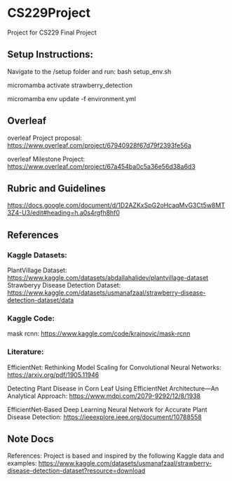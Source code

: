 # CS229Project
Project for CS229 Final Project  

## Setup Instructions: 

Navigate to the /setup folder and run: 
bash setup_env.sh 

micromamba activate strawberry_detection 

micromamba env update -f environment.yml

## Overleaf 
overleaf Project proposal: https://www.overleaf.com/project/67940928f67d79f2393fe56a 

overleaf Milestone Project: https://www.overleaf.com/project/67a454ba0c5a36e56d38a6d3  

## Rubric and Guidelines 

https://docs.google.com/document/d/1D2AZKxSpG2oHcaqMvG3Ct5w8MT3Z4-U3/edit#heading=h.a0s4rgfh8hf0  

## References 

### Kaggle Datasets:  

PlantVillage Dataset: https://www.kaggle.com/datasets/abdallahalidev/plantvillage-dataset  
Strawberyy Disease Detection Dataset: https://www.kaggle.com/datasets/usmanafzaal/strawberry-disease-detection-dataset/data 

### Kaggle Code:  
mask rcnn: https://www.kaggle.com/code/krajnovic/mask-rcnn

### Literature: 
EfficientNet: Rethinking Model Scaling for Convolutional Neural Networks: https://arxiv.org/pdf/1905.11946 

Detecting Plant Disease in Corn Leaf Using EfficientNet Architecture—An Analytical Approach: https://www.mdpi.com/2079-9292/12/8/1938 

EfficientNet-Based Deep Learning Neural Network for Accurate Plant Disease Detection: https://ieeexplore.ieee.org/document/10788558

## Note Docs

References: 
Project is based and inspired by the following Kaggle data and examples: 
https://www.kaggle.com/datasets/usmanafzaal/strawberry-disease-detection-dataset?resource=download 

